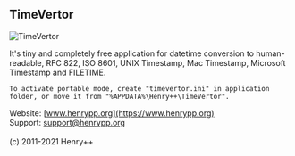## TimeVertor

![TimeVertor](https://www.henrypp.org/images/timevertor.png?cachefix)

It's tiny and completely free application for datetime conversion to human-readable, RFC 822, ISO 8601, UNIX Timestamp, Mac Timestamp, Microsoft Timestamp and FILETIME.

```
To activate portable mode, create "timevertor.ini" in application folder, or move it from "%APPDATA%\Henry++\TimeVertor".
```

Website: [www.henrypp.org](https://www.henrypp.org)<br />
Support: support@henrypp.org<br />
<br />
(c) 2011-2021 Henry++
